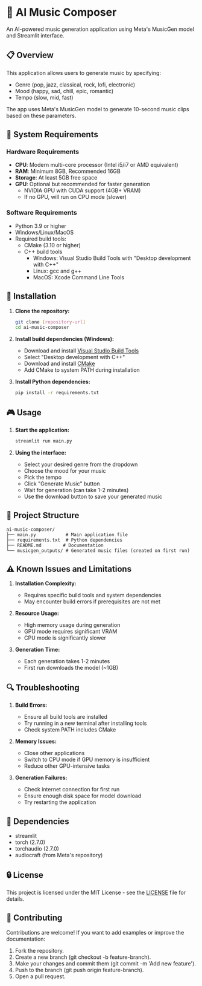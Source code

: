 # 🎵 AI Music Composer

An AI-powered music generation application using Meta's MusicGen model and Streamlit interface.

## 📋 Overview

This application allows users to generate music by specifying:
- Genre (pop, jazz, classical, rock, lofi, electronic)
- Mood (happy, sad, chill, epic, romantic)
- Tempo (slow, mid, fast)

The app uses Meta's MusicGen model to generate 10-second music clips based on these parameters.

## 🔧 System Requirements

### Hardware Requirements
- **CPU**: Modern multi-core processor (Intel i5/i7 or AMD equivalent)
- **RAM**: Minimum 8GB, Recommended 16GB
- **Storage**: At least 5GB free space
- **GPU**: Optional but recommended for faster generation
  - NVIDIA GPU with CUDA support (4GB+ VRAM)
  - If no GPU, will run on CPU mode (slower)

### Software Requirements
- Python 3.9 or higher
- Windows/Linux/MacOS
- Required build tools:
  - CMake (3.10 or higher)
  - C++ build tools
    - Windows: Visual Studio Build Tools with "Desktop development with C++"
    - Linux: gcc and g++
    - MacOS: Xcode Command Line Tools

## 🚀 Installation

1. **Clone the repository:**
   ```bash
   git clone [repository-url]
   cd ai-music-composer
   ```

2. **Install build dependencies (Windows):**
   - Download and install [Visual Studio Build Tools](https://visualstudio.microsoft.com/visual-cpp-build-tools/)
   - Select "Desktop development with C++"
   - Download and install [CMake](https://cmake.org/download/)
   - Add CMake to system PATH during installation

3. **Install Python dependencies:**
   ```bash
   pip install -r requirements.txt
   ```

## 🎮 Usage

1. **Start the application:**
   ```bash
   streamlit run main.py
   ```

2. **Using the interface:**
   - Select your desired genre from the dropdown
   - Choose the mood for your music
   - Pick the tempo
   - Click "Generate Music" button
   - Wait for generation (can take 1-2 minutes)
   - Use the download button to save your generated music

## 📁 Project Structure

```
ai-music-composer/
├── main.py           # Main application file
├── requirements.txt  # Python dependencies
├── README.md        # Documentation
└── musicgen_outputs/ # Generated music files (created on first run)
```

## ⚠️ Known Issues and Limitations

1. **Installation Complexity:**
   - Requires specific build tools and system dependencies
   - May encounter build errors if prerequisites are not met

2. **Resource Usage:**
   - High memory usage during generation
   - GPU mode requires significant VRAM
   - CPU mode is significantly slower

3. **Generation Time:**
   - Each generation takes 1-2 minutes
   - First run downloads the model (~1GB)

## 🔍 Troubleshooting

1. **Build Errors:**
   - Ensure all build tools are installed
   - Try running in a new terminal after installing tools
   - Check system PATH includes CMake

2. **Memory Issues:**
   - Close other applications
   - Switch to CPU mode if GPU memory is insufficient
   - Reduce other GPU-intensive tasks

3. **Generation Failures:**
   - Check internet connection for first run
   - Ensure enough disk space for model download
   - Try restarting the application

## 📝 Dependencies

- streamlit
- torch (2.7.0)
- torchaudio (2.7.0)
- audiocraft (from Meta's repository)

## 🔒 License

This project is licensed under the MIT License - see the [LICENSE](LICENSE) file for details.

## 🤝 Contributing

Contributions are welcome! If you want to add examples or improve the documentation:

1. Fork the repository.
2. Create a new branch (git checkout -b feature-branch).
3. Make your changes and commit them (git commit -m 'Add new feature').
4. Push to the branch (git push origin feature-branch).
5. Open a pull request.
